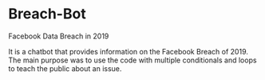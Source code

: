 # Breach-Bot
Facebook Data Breach in 2019

It is a chatbot that provides information on the Facebook Breach of 2019. 
The main purpose was to use the code with multiple conditionals and
loops to teach the public about an issue. 
